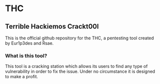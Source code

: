 # THC
## Terrible Hackiemos Crackt00l
This is the official github repository for the THC, a pentesting tool created by Eur1p3des and Rsae.
### What is this tool?
This tool is a cracking station which allows its users to find any type of vulnerability in order to fix the issue. 
Under no circumstance it is designed to make a profit.
